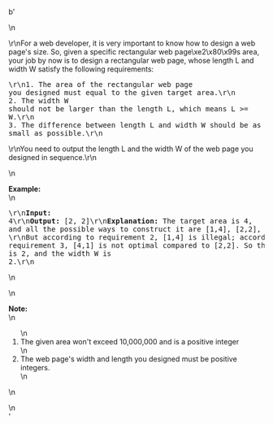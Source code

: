 b'<div class="question-description">\n<p><p>\r\nFor a web developer, it is very important to know how to design a web page\'s size. So, given a specific rectangular web page\xe2\x80\x99s area, your job by now is to design a rectangular web page, whose length L and width W satisfy the following requirements:<pre>\r\n1. The area of the rectangular web page you designed must equal to the given target area.\r\n<br/>2. The width W should not be larger than the length L, which means L &gt;= W.\r\n<br/>3. The difference between length L and width W should be as small as possible.\r\n</pre>\r\nYou need to output the length L and the width W of the web page you designed in sequence.\r\n</p>\n<p><b>Example:</b><br>\n<pre>\r\n<b>Input:</b> 4\r\n<b>Output:</b> [2, 2]\r\n<b>Explanation:</b> The target area is 4, and all the possible ways to construct it are [1,4], [2,2], [4,1]. \r\nBut according to requirement 2, [1,4] is illegal; according to requirement 3,  [4,1] is not optimal compared to [2,2]. So the length L is 2, and the width W is 2.\r\n</pre>\n</br></p>\n<p><b>Note:</b><br/>\n<ol>\n<li>The given area won\'t exceed 10,000,000 and is a positive integer</li>\n<li>The web page\'s width and length you designed must be positive integers.</li>\n</ol>\n</p></p>\n</div>'